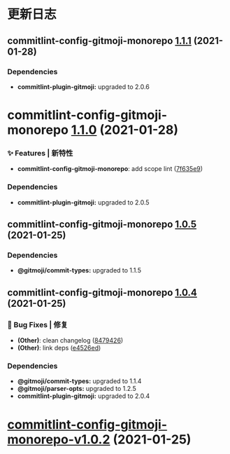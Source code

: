 # 更新日志

## commitlint-config-gitmoji-monorepo [1.1.1](https://github.com/arvinxx/gitmoji-commit-workflow/compare/commitlint-config-gitmoji-monorepo@1.1.0...commitlint-config-gitmoji-monorepo@1.1.1) (2021-01-28)





### Dependencies

* **commitlint-plugin-gitmoji:** upgraded to 2.0.6

# commitlint-config-gitmoji-monorepo [1.1.0](https://github.com/arvinxx/gitmoji-commit-workflow/compare/commitlint-config-gitmoji-monorepo@1.0.5...commitlint-config-gitmoji-monorepo@1.1.0) (2021-01-28)


### ✨ Features | 新特性

* **commitlint-config-gitmoji-monorepo**: add scope lint ([7f635e9](https://github.com/arvinxx/gitmoji-commit-workflow/commit/7f635e9))





### Dependencies

* **commitlint-plugin-gitmoji:** upgraded to 2.0.5

## commitlint-config-gitmoji-monorepo [1.0.5](https://github.com/arvinxx/gitmoji-commit-workflow/compare/commitlint-config-gitmoji-monorepo@1.0.4...commitlint-config-gitmoji-monorepo@1.0.5) (2021-01-25)





### Dependencies

* **@gitmoji/commit-types:** upgraded to 1.1.5

## commitlint-config-gitmoji-monorepo [1.0.4](https://github.com/arvinxx/gitmoji-commit-workflow/compare/commitlint-config-gitmoji-monorepo@1.0.3...commitlint-config-gitmoji-monorepo@1.0.4) (2021-01-25)


### 🐛 Bug Fixes | 修复

* **(Other)**: clean changelog ([8479426](https://github.com/arvinxx/gitmoji-commit-workflow/commit/8479426))
* **(Other)**: link deps ([e4526ed](https://github.com/arvinxx/gitmoji-commit-workflow/commit/e4526ed))





### Dependencies

* **@gitmoji/commit-types:** upgraded to 1.1.4
* **@gitmoji/parser-opts:** upgraded to 1.2.5
* **commitlint-plugin-gitmoji:** upgraded to 2.0.4

# [commitlint-config-gitmoji-monorepo-v1.0.2](https://github.com/arvinxx/gitmoji-commit-workflow/compare/commitlint-config-gitmoji-monorepo-v1.0.1...commitlint-config-gitmoji-monorepo-v1.0.2) (2021-01-25)
